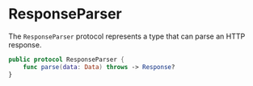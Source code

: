 # ResponseParser

The `ResponseParser` protocol represents a type that can parse an HTTP response.

```swift
public protocol ResponseParser {
    func parse(data: Data) throws -> Response?
}
```